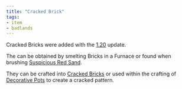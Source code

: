 ```yaml
---
title: "Cracked Brick"
tags:
- item
- badlands
---
```


Cracked Bricks were added with the [1.20](notes/changelog/120) update.

The can be obtained by smelting Bricks in a Furnace or found when brushing [Suspicious Red Sand](notes/block/suspicious_red_sand).

They can be crafted into [Cracked Bricks](notes/block/cracked_bricks) or used within the crafting of [Decorative Pots](notes/item/pottery_sherds) to create a cracked pattern.